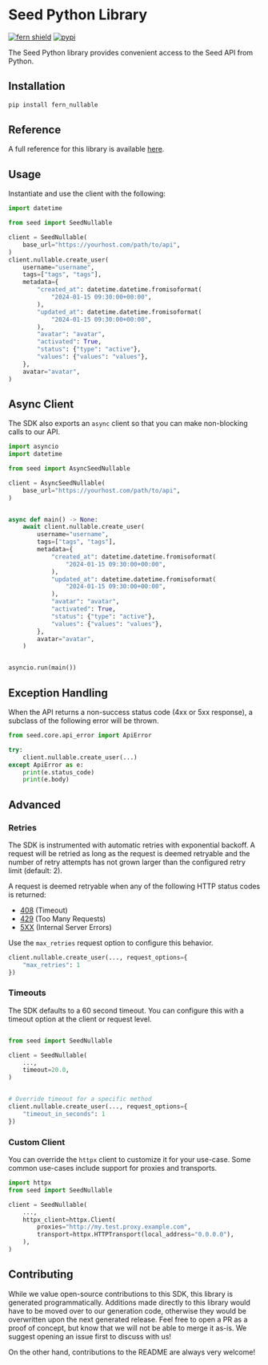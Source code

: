 # Seed Python Library

[![fern shield](https://img.shields.io/badge/%F0%9F%8C%BF-Built%20with%20Fern-brightgreen)](https://buildwithfern.com?utm_source=github&utm_medium=github&utm_campaign=readme&utm_source=Seed%2FPython)
[![pypi](https://img.shields.io/pypi/v/fern_nullable)](https://pypi.python.org/pypi/fern_nullable)

The Seed Python library provides convenient access to the Seed API from Python.

## Installation

```sh
pip install fern_nullable
```

## Reference

A full reference for this library is available [here](./reference.md).

## Usage

Instantiate and use the client with the following:

```python
import datetime

from seed import SeedNullable

client = SeedNullable(
    base_url="https://yourhost.com/path/to/api",
)
client.nullable.create_user(
    username="username",
    tags=["tags", "tags"],
    metadata={
        "created_at": datetime.datetime.fromisoformat(
            "2024-01-15 09:30:00+00:00",
        ),
        "updated_at": datetime.datetime.fromisoformat(
            "2024-01-15 09:30:00+00:00",
        ),
        "avatar": "avatar",
        "activated": True,
        "status": {"type": "active"},
        "values": {"values": "values"},
    },
    avatar="avatar",
)
```

## Async Client

The SDK also exports an `async` client so that you can make non-blocking calls to our API.

```python
import asyncio
import datetime

from seed import AsyncSeedNullable

client = AsyncSeedNullable(
    base_url="https://yourhost.com/path/to/api",
)


async def main() -> None:
    await client.nullable.create_user(
        username="username",
        tags=["tags", "tags"],
        metadata={
            "created_at": datetime.datetime.fromisoformat(
                "2024-01-15 09:30:00+00:00",
            ),
            "updated_at": datetime.datetime.fromisoformat(
                "2024-01-15 09:30:00+00:00",
            ),
            "avatar": "avatar",
            "activated": True,
            "status": {"type": "active"},
            "values": {"values": "values"},
        },
        avatar="avatar",
    )


asyncio.run(main())
```

## Exception Handling

When the API returns a non-success status code (4xx or 5xx response), a subclass of the following error
will be thrown.

```python
from seed.core.api_error import ApiError

try:
    client.nullable.create_user(...)
except ApiError as e:
    print(e.status_code)
    print(e.body)
```

## Advanced

### Retries

The SDK is instrumented with automatic retries with exponential backoff. A request will be retried as long
as the request is deemed retryable and the number of retry attempts has not grown larger than the configured
retry limit (default: 2).

A request is deemed retryable when any of the following HTTP status codes is returned:

- [408](https://developer.mozilla.org/en-US/docs/Web/HTTP/Status/408) (Timeout)
- [429](https://developer.mozilla.org/en-US/docs/Web/HTTP/Status/429) (Too Many Requests)
- [5XX](https://developer.mozilla.org/en-US/docs/Web/HTTP/Status/500) (Internal Server Errors)

Use the `max_retries` request option to configure this behavior.

```python
client.nullable.create_user(..., request_options={
    "max_retries": 1
})
```

### Timeouts

The SDK defaults to a 60 second timeout. You can configure this with a timeout option at the client or request level.

```python

from seed import SeedNullable

client = SeedNullable(
    ...,
    timeout=20.0,
)


# Override timeout for a specific method
client.nullable.create_user(..., request_options={
    "timeout_in_seconds": 1
})
```

### Custom Client

You can override the `httpx` client to customize it for your use-case. Some common use-cases include support for proxies
and transports.

```python
import httpx
from seed import SeedNullable

client = SeedNullable(
    ...,
    httpx_client=httpx.Client(
        proxies="http://my.test.proxy.example.com",
        transport=httpx.HTTPTransport(local_address="0.0.0.0"),
    ),
)
```

## Contributing

While we value open-source contributions to this SDK, this library is generated programmatically.
Additions made directly to this library would have to be moved over to our generation code,
otherwise they would be overwritten upon the next generated release. Feel free to open a PR as
a proof of concept, but know that we will not be able to merge it as-is. We suggest opening
an issue first to discuss with us!

On the other hand, contributions to the README are always very welcome!
